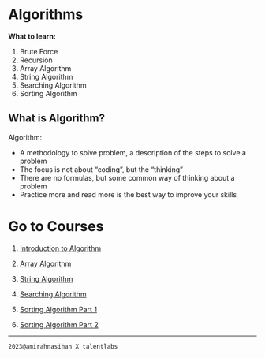 # Algorithms

**What to learn:**

1. Brute Force
2. Recursion
3. Array Algorithm
4. String Algorithm
5. Searching Algorithm
6. Sorting Algorithm

## What is Algorithm?

Algorithm:

- A methodology to solve problem, a description of the steps to solve a problem
- The focus is not about “coding”, but the “thinking”
- There are no formulas, but some common way of thinking about a problem
- Practice more and read more is the best way to improve your skills

# Go to Courses

1. [Introduction to Algorithm](https://github.com/amirahnasihah/frontend-development/tree/main/04-intro-to-algorithms/01-introduction)

2. [Array Algorithm](https://github.com/amirahnasihah/frontend-development/tree/main/04-intro-to-algorithms/02-array-algorithms)

3. [String Algorithm](https://github.com/amirahnasihah/frontend-development/tree/main/04-intro-to-algorithms/03-string-algorithms)

4. [Searching Algorithm](https://github.com/amirahnasihah/frontend-development/tree/main/04-intro-to-algorithms/04-searching-algorithms)

5. [Sorting Algorithm Part 1](https://github.com/amirahnasihah/frontend-development/tree/main/04-intro-to-algorithms/05-sorting-algorithms-part-01)

6. [Sorting Algorithm Part 2](https://github.com/amirahnasihah/frontend-development/tree/main/04-intro-to-algorithms/05-sorting-algorithms-part-02)


---

`2023@amirahnasihah X talentlabs`